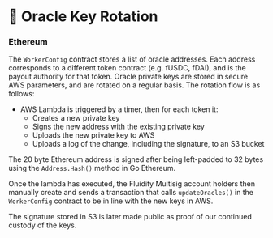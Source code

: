 # 🔮 Oracle Key Rotation

### Ethereum

The `WorkerConfig` contract stores a list of oracle addresses. Each address corresponds to a different token contract (e.g. fUSDC, fDAI), and is the payout authority for that token. Oracle private keys are stored in secure AWS parameters, and are rotated on a regular basis. The rotation flow is as follows:

* AWS Lambda is triggered by a timer, then for each token it:
  * Creates a new private key
  * Signs the new address with the existing private key
  * Uploads the new private key to AWS
  * Uploads a log of the change, including the signature, to an S3 bucket

The 20 byte Ethereum address is signed after being left-padded to 32 bytes using the `Address.Hash()` method in Go Ethereum.

Once the lambda has executed, the Fluidity Multisig account holders then manually create and sends a transaction that calls `updateOracles()` in the `WorkerConfig` contract to be in line with the new keys in AWS.&#x20;

The signature stored in S3 is later made public as proof of our continued custody of the keys.&#x20;

